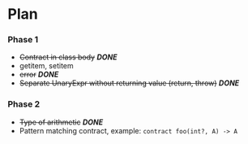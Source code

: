 # Plan

### Phase 1


* ~~Contract in class body~~ **_DONE_**
* getitem, setitem
* ~~error~~   _**DONE**_
* ~~Separate UnaryExpr without returning value (return, throw)~~   _**DONE**_


### Phase 2

* ~~Type of arithmetic~~ **_DONE_**
* Pattern matching contract, example: `contract foo(int?, A) -> A`
